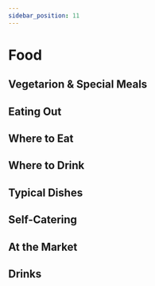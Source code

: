 ```yaml
---
sidebar_position: 11
---
```


# Food

## Vegetarion & Special Meals

## Eating Out

## Where to Eat

## Where to Drink

## Typical Dishes

## Self-Catering

## At the Market

## Drinks